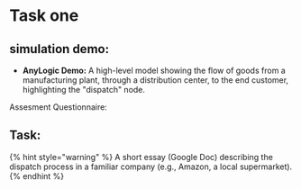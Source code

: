 # Task one

## simulation demo:

* **AnyLogic Demo:** A high-level model showing the flow of goods from a manufacturing plant, through a distribution center, to the end customer, highlighting the "dispatch" node.

Assesment Questionnaire:

## Task:

{% hint style="warning" %}
A short essay (Google Doc) describing the dispatch process in a familiar company (e.g., Amazon, a local supermarket).
{% endhint %}

